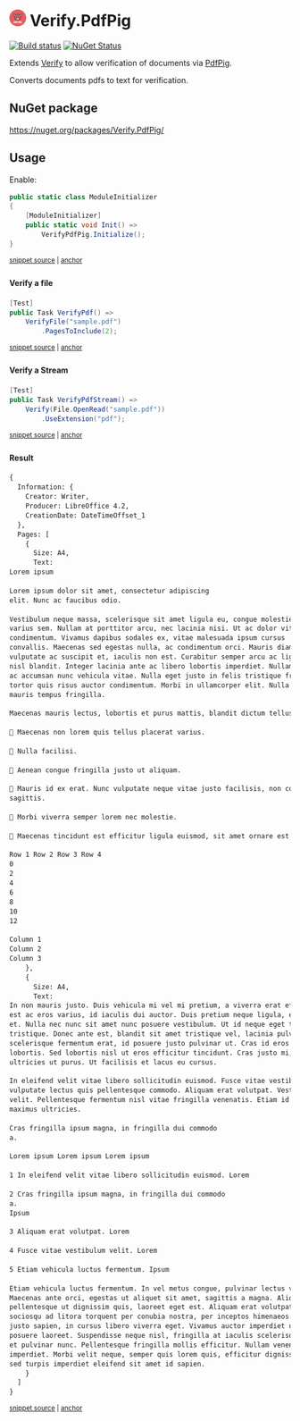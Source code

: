 # <img src="/src/icon.png" height="30px"> Verify.PdfPig

[![Build status](https://ci.appveyor.com/api/projects/status/c2h902l25lpel78q?svg=true)](https://ci.appveyor.com/project/SimonCropp/Verify-PdfPig)
[![NuGet Status](https://img.shields.io/nuget/v/Verify.PdfPig.svg)](https://www.nuget.org/packages/Verify.PdfPig/)

Extends [Verify](https://github.com/VerifyTests/Verify) to allow verification of documents via [PdfPig](https://github.com/UglyToad/PdfPig).

Converts documents pdfs to text for verification.


## NuGet package

https://nuget.org/packages/Verify.PdfPig/


## Usage

Enable:

<!-- snippet: ModuleInitializer.cs -->
<a id='snippet-ModuleInitializer.cs'></a>
```cs
public static class ModuleInitializer
{
    [ModuleInitializer]
    public static void Init() =>
        VerifyPdfPig.Initialize();
}
```
<sup><a href='/src/Tests/ModuleInitializer.cs#L1-L6' title='Snippet source file'>snippet source</a> | <a href='#snippet-ModuleInitializer.cs' title='Start of snippet'>anchor</a></sup>
<!-- endSnippet -->


#### Verify a file

<!-- snippet: VerifyPdf -->
<a id='snippet-verifypdf'></a>
```cs
[Test]
public Task VerifyPdf() =>
    VerifyFile("sample.pdf")
        .PagesToInclude(2);
```
<sup><a href='/src/Tests/Samples.cs#L4-L11' title='Snippet source file'>snippet source</a> | <a href='#snippet-verifypdf' title='Start of snippet'>anchor</a></sup>
<!-- endSnippet -->


#### Verify a Stream

<!-- snippet: VerifyPdfStream -->
<a id='snippet-verifypdfstream'></a>
```cs
[Test]
public Task VerifyPdfStream() =>
    Verify(File.OpenRead("sample.pdf"))
        .UseExtension("pdf");
```
<sup><a href='/src/Tests/Samples.cs#L13-L20' title='Snippet source file'>snippet source</a> | <a href='#snippet-verifypdfstream' title='Start of snippet'>anchor</a></sup>
<!-- endSnippet -->


#### Result

<!-- snippet: Samples.VerifyPdf.verified.txt -->
<a id='snippet-Samples.VerifyPdf.verified.txt'></a>
```txt
{
  Information: {
    Creator: Writer,
    Producer: LibreOffice 4.2,
    CreationDate: DateTimeOffset_1
  },
  Pages: [
    {
      Size: A4,
      Text:
Lorem ipsum

Lorem ipsum dolor sit amet, consectetur adipiscing
elit. Nunc ac faucibus odio.

Vestibulum neque massa, scelerisque sit amet ligula eu, congue molestie mi. Praesent ut
varius sem. Nullam at porttitor arcu, nec lacinia nisi. Ut ac dolor vitae odio interdum
condimentum. Vivamus dapibus sodales ex, vitae malesuada ipsum cursus
convallis. Maecenas sed egestas nulla, ac condimentum orci. Mauris diam felis,
vulputate ac suscipit et, iaculis non est. Curabitur semper arcu ac ligula semper, nec luctus
nisl blandit. Integer lacinia ante ac libero lobortis imperdiet. Nullam mollis convallis ipsum,
ac accumsan nunc vehicula vitae. Nulla eget justo in felis tristique fringilla. Morbi sit amet
tortor quis risus auctor condimentum. Morbi in ullamcorper elit. Nulla iaculis tellus sit amet
mauris tempus fringilla.

Maecenas mauris lectus, lobortis et purus mattis, blandit dictum tellus.

 Maecenas non lorem quis tellus placerat varius.

 Nulla facilisi.

 Aenean congue fringilla justo ut aliquam.

 Mauris id ex erat. Nunc vulputate neque vitae justo facilisis, non condimentum ante
sagittis.

 Morbi viverra semper lorem nec molestie.

 Maecenas tincidunt est efficitur ligula euismod, sit amet ornare est vulputate.

Row 1 Row 2 Row 3 Row 4
0
2
4
6
8
10
12

Column 1
Column 2
Column 3
    },
    {
      Size: A4,
      Text:
In non mauris justo. Duis vehicula mi vel mi pretium, a viverra erat efficitur. Cras aliquam
est ac eros varius, id iaculis dui auctor. Duis pretium neque ligula, et pulvinar mi placerat
et. Nulla nec nunc sit amet nunc posuere vestibulum. Ut id neque eget tortor mattis
tristique. Donec ante est, blandit sit amet tristique vel, lacinia pulvinar arcu. Pellentesque
scelerisque fermentum erat, id posuere justo pulvinar ut. Cras id eros sed enim aliquam
lobortis. Sed lobortis nisl ut eros efficitur tincidunt. Cras justo mi, porttitor quis mattis vel,
ultricies ut purus. Ut facilisis et lacus eu cursus.

In eleifend velit vitae libero sollicitudin euismod. Fusce vitae vestibulum velit. Pellentesque
vulputate lectus quis pellentesque commodo. Aliquam erat volutpat. Vestibulum in egestas
velit. Pellentesque fermentum nisl vitae fringilla venenatis. Etiam id mauris vitae orci
maximus ultricies.

Cras fringilla ipsum magna, in fringilla dui commodo
a.

Lorem ipsum Lorem ipsum Lorem ipsum

1 In eleifend velit vitae libero sollicitudin euismod. Lorem

2 Cras fringilla ipsum magna, in fringilla dui commodo
a.
Ipsum

3 Aliquam erat volutpat. Lorem

4 Fusce vitae vestibulum velit. Lorem

5 Etiam vehicula luctus fermentum. Ipsum

Etiam vehicula luctus fermentum. In vel metus congue, pulvinar lectus vel, fermentum dui.
Maecenas ante orci, egestas ut aliquet sit amet, sagittis a magna. Aliquam ante quam,
pellentesque ut dignissim quis, laoreet eget est. Aliquam erat volutpat. Class aptent taciti
sociosqu ad litora torquent per conubia nostra, per inceptos himenaeos. Ut ullamcorper
justo sapien, in cursus libero viverra eget. Vivamus auctor imperdiet urna, at pulvinar leo
posuere laoreet. Suspendisse neque nisl, fringilla at iaculis scelerisque, ornare vel dolor. Ut
et pulvinar nunc. Pellentesque fringilla mollis efficitur. Nullam venenatis commodo
imperdiet. Morbi velit neque, semper quis lorem quis, efficitur dignissim ipsum. Ut ac lorem
sed turpis imperdiet eleifend sit amet id sapien.
    }
  ]
}
```
<sup><a href='/src/Tests/Samples.VerifyPdf.verified.txt#L1-L98' title='Snippet source file'>snippet source</a> | <a href='#snippet-Samples.VerifyPdf.verified.txt' title='Start of snippet'>anchor</a></sup>
<!-- endSnippet -->
